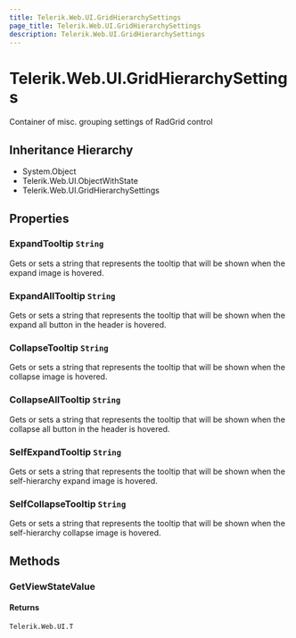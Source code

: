 ```yaml
---
title: Telerik.Web.UI.GridHierarchySettings
page_title: Telerik.Web.UI.GridHierarchySettings
description: Telerik.Web.UI.GridHierarchySettings
---
```


# Telerik.Web.UI.GridHierarchySettings

Container of misc. grouping settings of RadGrid control

## Inheritance Hierarchy

* System.Object
* Telerik.Web.UI.ObjectWithState
* Telerik.Web.UI.GridHierarchySettings

## Properties

###  ExpandTooltip `String`

Gets or sets a string that represents the tooltip that will be shown when the
            expand image is hovered.

###  ExpandAllTooltip `String`

Gets or sets a string that represents the tooltip that will be shown when the
            expand all button in the header is hovered.

###  CollapseTooltip `String`

Gets or sets a string that represents the tooltip that will be shown when the
            collapse image is hovered.

###  CollapseAllTooltip `String`

Gets or sets a string that represents the tooltip that will be shown when the
            collapse all button in the header is hovered.

###  SelfExpandTooltip `String`

Gets or sets a string that represents the tooltip that will be shown when the
            self-hierarchy expand image is hovered.

###  SelfCollapseTooltip `String`

Gets or sets a string that represents the tooltip that will be shown when the
            self-hierarchy collapse image is hovered.

## Methods

###  GetViewStateValue

#### Returns

`Telerik.Web.UI.T` 

